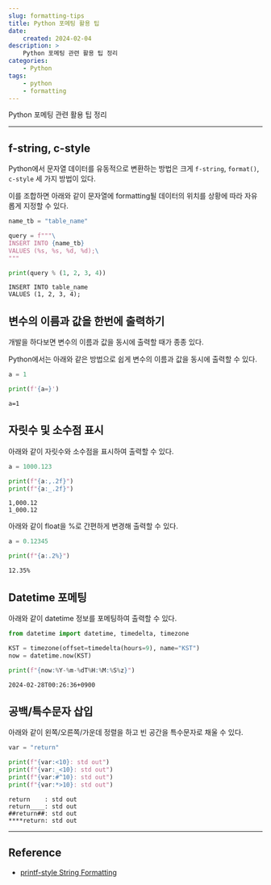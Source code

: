 ```yaml
---
slug: formatting-tips
title: Python 포메팅 활용 팁
date:
    created: 2024-02-04
description: >
    Python 포메팅 관련 활용 팁 정리  
categories:
    - Python
tags:
    - python
    - formatting
---
```


Python 포메팅 관련 활용 팁 정리  

<!-- more -->

---

## f-string, c-style

Python에서 문자열 데이터를 유동적으로 변환하는 방법은 크게 `f-string`, `format()`, `c-style` 세 가지 방법이 있다.  

이를 조합하면 아래와 같이 문자열에 formatting될 데이터의 위치를 상황에 따라 자유롭게 지정할 수 있다.  

```python
name_tb = "table_name"

query = f"""\
INSERT INTO {name_tb}
VALUES (%s, %s, %d, %d);\
"""

print(query % (1, 2, 3, 4))
```
```
INSERT INTO table_name
VALUES (1, 2, 3, 4);
```

## 변수의 이름과 값을 한번에 출력하기

개발을 하다보면 변수의 이름과 값을 동시에 출력할 때가 종종 있다.  

Python에서는 아래와 같은 방법으로 쉽게 변수의 이름과 값을 동시에 출력할 수 있다.  

```python
a = 1

print(f'{a=}')
```
```
a=1
```

## 자릿수 및 소수점 표시

아래와 같이 자릿수와 소수점을 표시하여 출력할 수 있다.  

```python
a = 1000.123

print(f"{a:,.2f}")
print(f"{a:_.2f}")
```
```
1,000.12
1_000.12
```

아래와 같이 float을 %로 간편하게 변경해 출력할 수 있다.  

```python
a = 0.12345

print(f"{a:.2%}")
```
```
12.35%
```

## Datetime 포메팅

아래와 같이 datetime 정보를 포메팅하여 출력할 수 있다.  

```python
from datetime import datetime, timedelta, timezone

KST = timezone(offset=timedelta(hours=9), name="KST")
now = datetime.now(KST)

print(f"{now:%Y-%m-%dT%H:%M:%S%z}")
```
```
2024-02-28T00:26:36+0900
```

## 공백/특수문자 삽입

아래와 같이 왼쪽/오른쪽/가운데 정렬을 하고 빈 공간을 특수문자로 채울 수 있다.  

```python
var = "return"

print(f"{var:<10}: std out")
print(f"{var:_<10}: std out")
print(f"{var:#^10}: std out")
print(f"{var:*>10}: std out")
```
```
return    : std out
return____: std out
##return##: std out
****return: std out
```

---
## Reference
- [printf-style String Formatting](https://docs.python.org/3/library/stdtypes.html#printf-style-string-formatting)
